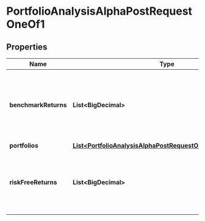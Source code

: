 

# PortfolioAnalysisAlphaPostRequestOneOf1


## Properties

| Name | Type | Description | Notes |
|------------ | ------------- | ------------- | -------------|
|**benchmarkReturns** | **List&lt;BigDecimal&gt;** | benchmarkReturns[t] is the return of the benchmark at the time t; the benchmarkReturns array must have the same length as all the portfolioReturns arrays |  |
|**portfolios** | [**List&lt;PortfolioAnalysisAlphaPostRequestOneOfPortfoliosInner&gt;**](PortfolioAnalysisAlphaPostRequestOneOfPortfoliosInner.md) |  |  |
|**riskFreeReturns** | **List&lt;BigDecimal&gt;** | riskFreeReturns[t] is the risk free return at the time t; the riskFreeReturns array must have the same length as all the portfolioReturns arrays |  [optional] |



